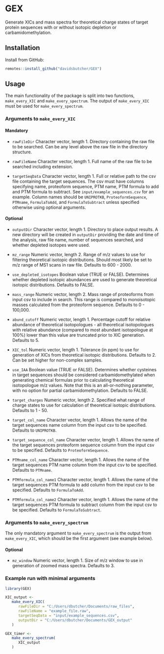 GEX
================

Generate XICs and mass spectra for theoretical charge states of target
protein sequences with or without isotopic depletion or
carbamidomethylation.

## Installation

Install from GitHub:

``` r
remotes::install_github("davidsbutcher/GEX")
```

## Usage

The main functionality of the package is split into two functions,
`make_every_XIC` and `make_every_spectrum`. The output of
`make_every_XIC` must be used for `make_every_spectrum`.

### Arguments to `make_every_XIC`

#### Mandatory

  - `rawFileDir` Character vector, length 1. Directory containing the
    raw file to be searched. Can be any level above the raw file in the
    directory structure.

  - `rawFileName` Character vector, length 1. Full name of the raw file
    to be searched including extension.

  - `targetSeqData` Character vector, length 1. Full or relative path to
    the csv file containing the target sequences. The csv must have
    columns specifying name, proteoform sequence, PTM name, PTM formula
    to add and PTM formula to subtract. See
    `input/example_sequences.csv` for an example. Column names should be
    `UNIPROTKB`, `ProteoformSequence`, `PTMname`, `FormulaToAdd`, and
    `FormulaToSubtract` unless specified otherwise using optional
    arguments.

#### Optional

  - `outputDir` Character vector, length 1. Directory to place output
    results. A new directory will be created in `outputDir` providing
    the date and time of the analysis, raw file name, number of
    sequences searched, and whether depleted isotopes were used.

  - `mz_range` Numeric vector, length 2. Range of m/z values to use for
    filtering theoretical isotopic distributions. Should most likely be
    set to m/z range of MS1 scans in raw file. Defaults to 600 - 2000.

  - `use_depleted_isotopes` Boolean value (TRUE or FALSE). Determines
    whether depleted isotopic abundances are used to generate
    theoretical isotopic distributions. Defaults to FALSE.

  - `mass_range` Numeric vector, length 2. Mass range of proteoforms
    from input csv to include in search. This range is compared to
    monoisotopic masses calculated from the proteoform sequence.
    Defaults to 0 - 100,000.

  - `abund_cutoff` Numeric vector, length 1. Percentage cutoff for
    relative abundance of theoretical isotopologues - all theoretical
    isotopologues with relative abundance (compared to most abundant
    isotopologue at 100%) lower than this value are truncated prior to
    XIC generation. Defaults to 5.

  - `XIC_tol` Numeric vector, length 1. Tolerance (in ppm) to use for
    generation of XICs from theoretical isotopic distributions. Defaults
    to 2. Can be set higher for non-complex samples.

  - `use_IAA` Boolean value (TRUE or FALSE). Determines whether
    cysteines in target sequences should be considered
    carbamidomethylated when generating chemical formulas prior to
    calculating theoretical isotopologue m/z values. Note that this is
    an all-or-nothing parameter, with no option for partial
    carbamidomethylation. Defaults to FALSE.

  - `target_charges` Numeric vector, length 2. Specified what range of
    charge states to use for calculation of theoretical isotopic
    distributions. Defaults to 1 - 50.

  - `target_col_name` Character vector, length 1. Allows the name of the
    target sequences name column from the input csv to be specified.
    Defaults to `UNIPROTKB`.

  - `target_sequence_col_name` Character vector, length 1. Allows the
    name of the target sequences proteoform sequence column from the
    input csv to be specified. Defaults to `ProteoformSequence`.

  - `PTMname_col_name` Character vector, length 1. Allows the name of
    the target sequences PTM name column from the input csv to be
    specified. Defaults to `PTMname`.

  - `PTMformula_col_name1` Character vector, length 1. Allows the name
    of the target sequences PTM formula to add column from the input csv
    to be specified. Defaults to `FormulaToAdd`.

  - `PTMformula_col_name2` Character vector, length 1. Allows the name
    of the target sequences PTM formula to subtract column from the
    input csv to be specified. Defaults to `FormulaToSubtract`.

### Arguments to `make_every_spectrum`

The only mandatory argument to `make_every_spectrum` is the output from
`make_every_XIC`, which should be the first argument (see example
below).

#### Optional

  - `mz_window` Numeric vector, length 1. Size of m/z window to use in
    generation of zoomed mass spectra. Defaults to 3.

### Example run with minimal arguments

``` r
library(GEX)

XIC_output <-
   make_every_XIC(
      rawFileDir = "C:/Users/dbutcher/Documents/raw_files",
      rawFileName = "example_file.raw",
      targetSeqData = "input/example_sequences.csv",
      outputDir = "C:/Users/dbutcher/Documents/GEX_output"
   )

GEX_timer <-
   make_every_spectrum(
      XIC_output
   )
```
